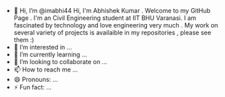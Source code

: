 - 👋 Hi, I’m @imabhi44
  Hi, I'm Abhishek Kumar . Welcome to my GitHub Page . I'm an Civil Engineering student at IIT BHU Varanasi. I am fascinated by technology and love engineering very much . My work on several variety of projects is availaible in my repositories , please see them :)
- 👀 I’m interested in ...
- 🌱 I’m currently learning ...
- 💞️ I’m looking to collaborate on ...
- 📫 How to reach me ...
- 😄 Pronouns: ...
- ⚡ Fun fact: ...

<!---
imabhi44/imabhi44 is a ✨ special ✨ repository because its `README.md` (this file) appears on your GitHub profile.
You can click the Preview link to take a look at your changes.
--->
